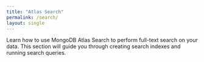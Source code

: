 ```yaml
---
title: "Atlas Search"
permalink: /search/
layout: single
---
```


Learn how to use MongoDB Atlas Search to perform full-text search on your data. This section will guide you through creating search indexes and running search queries.
